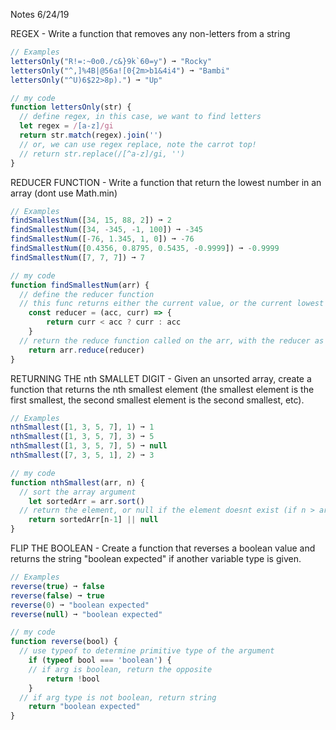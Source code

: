 Notes 6/24/19

REGEX -
Write a function that removes any non-letters from a string

```js
// Examples
lettersOnly("R!=:~0o0./c&}9k`60=y") ➞ "Rocky"
lettersOnly("^,]%4B|@56a![0{2m>b1&4i4") ➞ "Bambi"
lettersOnly("^U)6$22>8p).") ➞ "Up"

// my code
function lettersOnly(str) {
  // define regex, in this case, we want to find letters
  let regex = /[a-z]/gi
  return str.match(regex).join('')
  // or, we can use regex replace, note the carrot top!
  // return str.replace(/[^a-z]/gi, '')
}
```

REDUCER FUNCTION -
Write a function that return the lowest number in an array (dont use Math.min)

```js
// Examples
findSmallestNum([34, 15, 88, 2]) ➞ 2
findSmallestNum([34, -345, -1, 100]) ➞ -345
findSmallestNum([-76, 1.345, 1, 0]) ➞ -76
findSmallestNum([0.4356, 0.8795, 0.5435, -0.9999]) ➞ -0.9999
findSmallestNum([7, 7, 7]) ➞ 7

// my code
function findSmallestNum(arr) {
  // define the reducer function
  // this func returns either the current value, or the current lowest value
	const reducer = (acc, curr) => {
		return curr < acc ? curr : acc
	}
  // return the reduce function called on the arr, with the reducer as the arg
	return arr.reduce(reducer)
}
```

RETURNING THE nth SMALLET DIGIT -
Given an unsorted array, create a function that returns the nth smallest
element (the smallest element is the first smallest, the second smallest
element is the second smallest, etc).

```js
// Examples
nthSmallest([1, 3, 5, 7], 1) ➞ 1
nthSmallest([1, 3, 5, 7], 3) ➞ 5
nthSmallest([1, 3, 5, 7], 5) ➞ null
nthSmallest([7, 3, 5, 1], 2) ➞ 3

// my code
function nthSmallest(arr, n) {
  // sort the array argument
	let sortedArr = arr.sort()
  // return the element, or null if the element doesnt exist (if n > arr.length)
	return sortedArr[n-1] || null
}
```

FLIP THE BOOLEAN -
Create a function that reverses a boolean value and returns the string
"boolean expected" if another variable type is given.

```js
// Examples
reverse(true) ➞ false
reverse(false) ➞ true
reverse(0) ➞ "boolean expected"
reverse(null) ➞ "boolean expected"

// my code
function reverse(bool) {
  // use typeof to determine primitive type of the argument
	if (typeof bool === 'boolean') {
    // if arg is boolean, return the opposite
		return !bool
	}
  // if arg type is not boolean, return string
	return "boolean expected"
}
```
